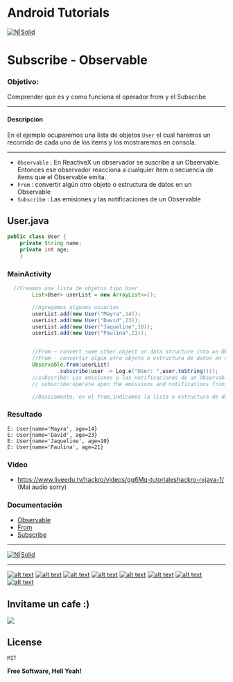 # Android Tutorials
[![N|Solid](http://i.imgur.com/zMu06FV.png)](https://github.com/David-Hackro)

# Subscribe - Observable

### Objetivo:
Comprender que es y como funciona el operador from  y el Subscribe

----

#### Descripcion
En el ejemplo ocuparemos una lista de objetos `User` el cual haremos un recorrido de cada
uno de los items y los mostraremos en consola.

----
- `Observable`     :  En ReactiveX un observador se suscribe a un Observable. Entonces ese observador reacciona a cualquier ítem o secuencia de ítems que el Observable emita.
- `From`  :   convertir algún otro objeto o estructura de datos en un Observable
- `Subscribe`      :      Las emisiones y las notificaciones de un Observable


## User.java

``` java
public class User {
    private String name;
    private int age;
    }
```

### MainActivity
``` java
  //Creamos una lista de objetos tipo User
        List<User> userList = new ArrayList<>();

        //Agregamos algunos usuarios
        userList.add(new User("Mayra",14));
        userList.add(new User("David",23));
        userList.add(new User("Jaqueline",10));
        userList.add(new User("Paulina",21));


        //From — convert some other object or data structure into an Observable
        //From - convertir algún otro objeto o estructura de datos en un Observable
        Observable.from(userList)
                .subscribe(user -> Log.e("User: ",user.toString()));
        //subscribe: Las emisiones y las notificaciones de un Observable
        // subscribe:operate upon the emissions and notifications from an Observable

        //Basicamente, en el from,indicamos la lista o estructura de datos,la cual sera

```

### Resultado
```
E: User{name='Mayra', age=14}
E: User{name='David', age=23}
E: User{name='Jaqueline', age=10}
E: User{name='Paulina', age=21}
```
### Video
- https://www.liveedu.tv/hackro/videos/gg6Mq-tutorialeshackro-rxjava-1/ (Mal audio sorry)

### Documentación

 - [Observable](http://reactivex.io/documentation/observable.html)
 - [From](http://reactivex.io/documentation/operators/from.html)
 - [Subscribe](http://reactivex.io/documentation/operators/subscribe.html)

---



[![N|Solid](http://i.imgur.com/ojgul72.png)](https://twitter.com/intent/tweet?text=Ejemplos%20practicos%20en%20Android&url=https://github.com/TutorialesHackro/AndroidTutorials&hashtags=AndroidTutorials&via=DavidHackro)






----

[![alt text][1.1]][1]
[![alt text][2.1]][2]
[![alt text][3.1]][3]
[![alt text][4.1]][4]
[![alt text][6.1]][6]
[![alt text][7.1]][7]
[![alt text][8.1]][8]
[![alt text][9.1]][9]



[1.1]: http://i.imgur.com/WSJnJGh.png (@DavidHackro)
[2.1]: http://i.imgur.com/LTj71u4.png (Tutoriales Hackro)
[3.1]: http://i.imgur.com/AkKkG9J.png (Tutoriales Hackro)
[4.1]: http://i.imgur.com/62TiA7Z.png (Tutoriales Hackro)

[6.1]: http://i.imgur.com/8bC1N1O.png (Tutoriales Hackro)
[7.1]: http://i.imgur.com/bkADK8K.png (Tutoriales Hackro)
[8.1]: http://i.imgur.com/c4q4tlZ.png (Tutoriales Hackro)
[9.1]: http://i.imgur.com/R6x7ACz.png (Hackro)

[1]: https://twitter.com/DavidHackro
[2]: https://www.facebook.com/TutorialesHackro/
[3]: https://www.youtube.com/channel/UClxVhu_GAuKJO7RSM-JAdtw
[4]: https://www.linkedin.com/in/davidhackro/

[6]: https://www.paypal.com/cgi-bin/webscr?cmd=_s-xclick&hosted_button_id=8Z684VNGVFSJA
[7]: http://stackoverflow.com/users/3741698/david-hackro
[8]: https://www.liveedu.tv/hackro/
[9]: https://www.hackerrank.com/hackro91




## Invitame un cafe :)
[![](https://www.paypalobjects.com/en_US/i/btn/btn_donateCC_LG.gif)](https://www.paypal.com/cgi-bin/webscr?cmd=_s-xclick&hosted_button_id=8Z684VNGVFSJA)


License
----
    MIT

**Free Software, Hell Yeah!**

